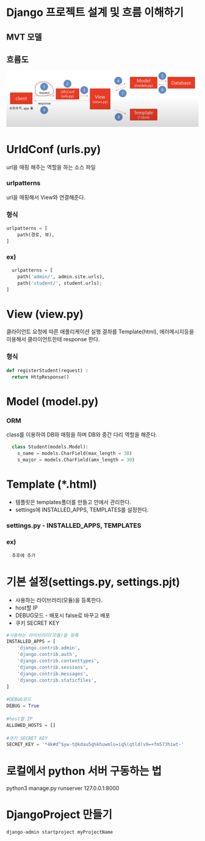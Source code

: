 # Django 프로젝트 설계 및 흐름 이해하기
## MVT 모델

## 흐름도
![python진행](../img/django흐름도.png)


# UrldConf (urls.py)
url을 매핑 해주는 역할을 하는 소스 파일

### urlpatterns
url을 매핑해서 View와 연결해준다.

### 형식 
``` python
urlpatterns = [
    path(경로, 뷰),
]
```
### ex)
```python
  urlpatterns = [
    path('admin/', admin.site.urls),
    path('student/', student.urls);
]
```

# View (view.py)
클라이언트 요청에 따른 애플리케이션 실행 결좌를 Template(html), 에러메시지등을 이용해서 클라이언트한테
response 한다.

### 형식
```python
def registerStudent(request) :
  return HttpResponse() 
```

# Model (model.py) 
### ORM
class를 이용하여 DB와 매핑을 하며 DB와 중간 다리 역할을 해준다.

```python
  class Student(models.Model): 
    s_name = models.CharField(max_length = 30)
    s_major = models.CharField(amx_length = 30)
```


# Template (*.html)
 - 템플릿은 templates폴더를 만들고 안에서 관리한다.
 - settings에 INSTALLED_APPS, TEMPLATES를 설정한다.

### settings.py - INSTALLED_APPS, TEMPLATES
### ex)
```python
  추후에 추가
```

# 기본 설정(settings.py, settings.pjt)
- 사용하는 라이브러리(모듈)을 등록한다.
- host할 IP
- DEBUG모드 - 배포시 false로 바꾸고 배포 
- 쿠키 SECRET KEY

```python
#사용하는 라이브러리(모듈)을 등록
INSTALLED_APPS = [
    'django.contrib.admin',
    'django.contrib.auth',
    'django.contrib.contenttypes',
    'django.contrib.sessions',
    'django.contrib.messages',
    'django.contrib.staticfiles',
]

#DEBUG모드
DEBUG = True

#host할 IP
ALLOWED_HOSTS = []

#쿠키 SECRET KEY 
SECRET_KEY = '*4k#d^$yw-t@kdau5q%khuwmlo=iq%(qtld(v9=+fm573hiwt-'
```

# 로컬에서 python 서버 구동하는 법
 python3 manage.py runserver 127.0.0.1:8000
 

 # DjangoProject 만들기
 ```
 django-admin startproject myProjectName
 ```